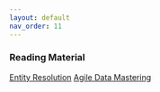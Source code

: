 ```yaml
---
layout: default
nav_order: 11
---
```

### Reading Material 
[Entity Resolution](https://towardsdatascience.com/an-introduction-to-entity-resolution-needs-and-challenges-97fba052dde5)
[Agile Data Mastering](https://towardsdatascience.com/a-guide-to-agile-data-mastering-with-ai-3bf38f103709)
